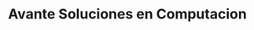---
title: "Avante Soluciones en Computacion"
url: /merida/avante-soluciones-en-computacion/
shop: ordenador
---